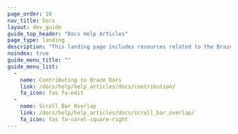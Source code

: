 ```yaml
---
page_order: 10
nav_title: Docs
layout: dev_guide
guide_top_header: "Docs Help Articles"
page_type: landing
description: "This landing page includes resources related to the Braze Documentation site—such as how to contribute to Braze's open source docs."
noindex: true
guide_menu_title: ""
guide_menu_list:
  - 
    name: Contributing to Braze Docs
    link: /docs/help/help_articles/docs/contribution/
    fa_icon: fas fa-edit
  - 
    name: Scroll Bar Overlap
    link: /docs/help/help_articles/docs/scroll_bar_overlap/
    fa_icon: fas fa-caret-square-right
---
```


